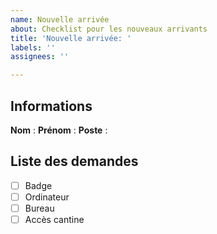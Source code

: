 ```yaml
---
name: Nouvelle arrivée
about: Checklist pour les nouveaux arrivants
title: 'Nouvelle arrivée: '
labels: ''
assignees: ''

---
```


## Informations
**Nom** :
**Prénom** :
**Poste** :

## Liste des demandes

- [ ] Badge
- [ ] Ordinateur
- [ ] Bureau
- [ ] Accès cantine
